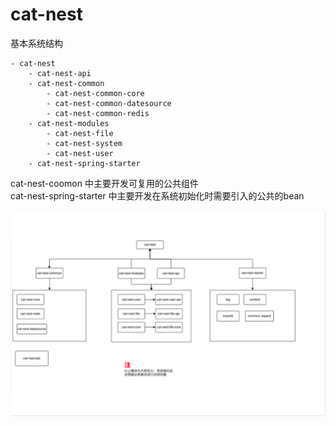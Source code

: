 # cat-nest


基本系统结构
```
- cat-nest
    - cat-nest-api
    - cat-nest-common
        - cat-nest-common-core
        - cat-nest-common-datesource
        - cat-nest-common-redis
    - cat-nest-modules
        - cat-nest-file
        - cat-nest-system
        - cat-nest-user
    - cat-nest-spring-starter
```
cat-nest-coomon 中主要开发可复用的公共组件 </br>
cat-nest-spring-starter 中主要开发在系统初始化时需要引入的公共的bean


![img.png](document/img.png)